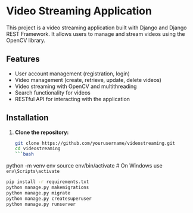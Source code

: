 # Video Streaming Application

This project is a video streaming application built with Django and Django REST Framework. It allows users to manage and stream videos using the OpenCV library.

## Features

- User account management (registration, login)
- Video management (create, retrieve, update, delete videos)
- Video streaming with OpenCV and multithreading
- Search functionality for videos
- RESTful API for interacting with the application

## Installation

1. **Clone the repository:**

   ```bash
   git clone https://github.com/yourusername/videostreaming.git
   cd videostreaming
   ```bash
python -m venv env
source env/bin/activate  # On Windows use `env\Scripts\activate`
```bash
pip install -r requirements.txt
python manage.py makemigrations
python manage.py migrate
python manage.py createsuperuser
python manage.py runserver
